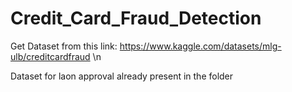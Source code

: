# Credit_Card_Fraud_Detection
Get Dataset from this link: https://www.kaggle.com/datasets/mlg-ulb/creditcardfraud \n


Dataset for laon approval already present in the folder
